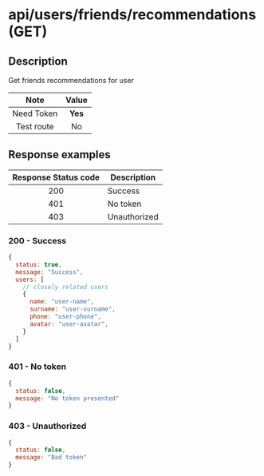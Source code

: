 # api/users/friends/recommendations (GET)

## Description

Get friends recommendations for user

|    Note    |  Value  |
| :--------: | :-----: |
| Need Token | **Yes** |
| Test route |   No    |

## Response examples

| Response Status code | Description  |
| :------------------: | ------------ |
|         200          | Success      |
|         401          | No token     |
|         403          | Unauthorized |

### 200 - Success

```js
{
  status: true,
  message: "Success",
  users: [
    // closely related users
    {
      name: "user-name",
      surname: "user-surname",
      phone: "user-phone",
      avatar: "user-avatar",
    }
  ]
}
```

### 401 - No token

```js
{
  status: false,
  message: "No token presented"
}
```

### 403 - Unauthorized

```js
{
  status: false,
  message: "Bad token"
}
```
